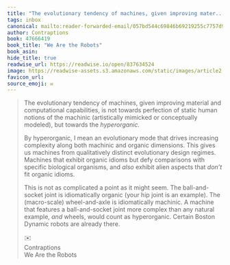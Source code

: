 ```yaml
---
title: "The evolutionary tendency of machines, given improving mater..."
tags: inbox
canonical: mailto:reader-forwarded-email/057bd544c69846b69219255c7757d9fc
author: Contraptions
book: 47666419
book_title: "We Are the Robots"
book_asin: 
hide_title: true
readwise_url: https://readwise.io/open/837634524
image: https://readwise-assets.s3.amazonaws.com/static/images/article2.74d541386bbf.png
favicon_url: 
source_emoji: ✉️
---
```


> The evolutionary tendency of machines, given improving material and computational capabilities, is not towards perfection of static human notions of the machinic (artistically mimicked or conceptually modeled), but towards the *hyperorganic.*
> 
> By hyperorganic, I mean an evolutionary mode that drives increasing complexity along both machinic and organic dimensions. This gives us machines from qualitatively distinct evolutionary design regimes. Machines that exhibit organic idioms but defy comparisons with specific biological organisms, and *also* exhibit alien aspects that *don’t* fit organic idioms.
> 
> This is not as complicated a point as it might seem. The ball-and-socket joint is idiomatically organic (your hip joint is an example). The (macro-scale) wheel-and-axle is idiomatically machinic. A machine that features a ball-and-socket joint more complex than any natural example, *and* wheels, would count as hyperorganic. Certain Boston Dynamic robots are already there.
> <div class="quoteback-footer"><div class="quoteback-avatar"><span class="mini-emoji"> ✉️</span></div><div class="quoteback-metadata"><div class="metadata-inner"><span style="display:none">FROM:</span><div aria-label="Contraptions" class="quoteback-author"> Contraptions</div><div aria-label="We Are the Robots" class="quoteback-title"> We Are the Robots</div></div></div></div>